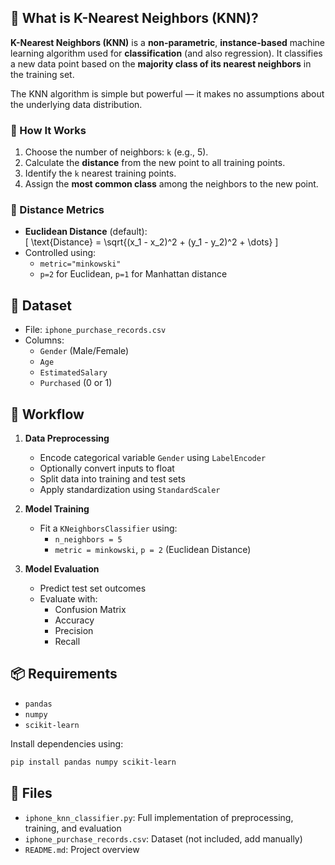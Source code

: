 
## 📘 What is K-Nearest Neighbors (KNN)?

**K-Nearest Neighbors (KNN)** is a **non-parametric**, **instance-based** machine learning algorithm used for **classification** (and also regression). It classifies a new data point based on the **majority class of its nearest neighbors** in the training set.

The KNN algorithm is simple but powerful — it makes no assumptions about the underlying data distribution.

### 🧠 How It Works

1. Choose the number of neighbors: `k` (e.g., 5).
2. Calculate the **distance** from the new point to all training points.
3. Identify the `k` nearest training points.
4. Assign the **most common class** among the neighbors to the new point.

### 📏 Distance Metrics

- **Euclidean Distance** (default):  
\[
\text{Distance} = \sqrt{(x_1 - x_2)^2 + (y_1 - y_2)^2 + \dots}
\]
- Controlled using:
  - `metric="minkowski"`
  - `p=2` for Euclidean, `p=1` for Manhattan distance

## 📂 Dataset

- File: `iphone_purchase_records.csv`
- Columns:
  - `Gender` (Male/Female)
  - `Age`
  - `EstimatedSalary`
  - `Purchased` (0 or 1)

## 🧠 Workflow

1. **Data Preprocessing**
   - Encode categorical variable `Gender` using `LabelEncoder`
   - Optionally convert inputs to float
   - Split data into training and test sets
   - Apply standardization using `StandardScaler`

2. **Model Training**
   - Fit a `KNeighborsClassifier` using:
     - `n_neighbors = 5`
     - `metric = minkowski`, `p = 2` (Euclidean Distance)

3. **Model Evaluation**
   - Predict test set outcomes
   - Evaluate with:
     - Confusion Matrix
     - Accuracy
     - Precision
     - Recall


## 📦 Requirements

- `pandas`
- `numpy`
- `scikit-learn`

Install dependencies using:
```bash
pip install pandas numpy scikit-learn
```

## 📁 Files

- `iphone_knn_classifier.py`: Full implementation of preprocessing, training, and evaluation
- `iphone_purchase_records.csv`: Dataset (not included, add manually)
- `README.md`: Project overview
